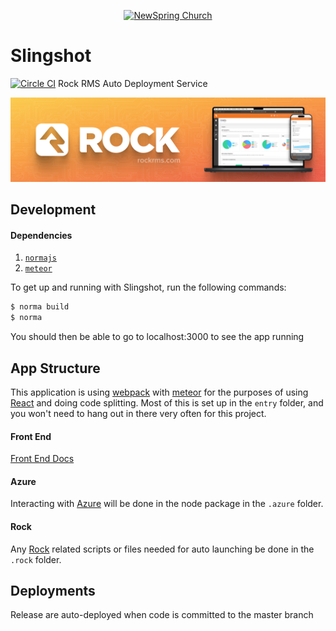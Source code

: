 <p align="center" >
  <a href="http://newspring.cc">
    <img src="https://s3.amazonaws.com/ns.images/newspring/icons/newspring-church-logo-black.png" alt="NewSpring Church" title="NewSpring Church" />
  </a>
</p>

# Slingshot
[![Circle CI](https://circleci.com/gh/NewSpring/Slingshot.svg?style=svg)](https://circleci.com/gh/NewSpring/Slingshot)
Rock RMS Auto Deployment Service

![Rock RMS](https://raw.githubusercontent.com/SparkDevNetwork/Rock/develop/Images/github-banner.png)



## Development

#### Dependencies
1. [`normajs`](https://www.npmjs.com/package/normajs)
2. [`meteor`](https://meteor.com)

To get up and running with Slingshot, run the following commands:

```bash
$ norma build
$ norma

```

You should then be able to go to localhost:3000 to see the app running


## App Structure

This application is using [webpack](https://atmospherejs.com/webpack/webpack) with [meteor](https://meteor.com) for the purposes of using [React](http://facebook.github.io/react/) and doing code splitting. Most of this is set up in the `entry` folder, and you won't need to hang out in there very often for this project.

#### Front End

[Front End Docs](.docs/front-end.md)

#### Azure

Interacting with [Azure](https://azure.microsoft.com/en-us/) will be done in the node package in the `.azure` folder.

#### Rock

Any [Rock](http://www.rockrms.com/) related scripts or files needed for auto launching be done in the `.rock` folder.

## Deployments

Release are auto-deployed when code is committed to the master branch
